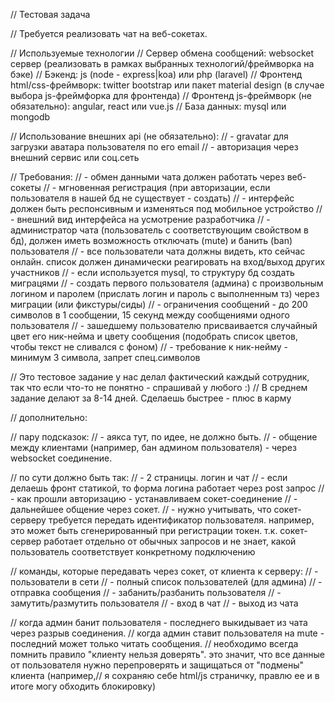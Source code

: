 // Тестовая задача

// Требуется реализовать чат на веб-сокетах.

// Используемые технологии
// Сервер обмена сообщений: websocket сервер (реализовать в рамках выбранных технологий/фреймворка на бэке)
// Бэкенд:  js (node - express|koa) или php (laravel)
// Фронтенд html/css-фреймворк: twitter bootstrap или пакет material design (в случае выбора js-фреймфорка для фронтенда)
// Фронтенд js-фреймворк (не обязательно): angular, react или vue.js
// База данных: mysql или mongodb

// Использование внешних api (не обязательно): 
// - gravatar для загрузки аватара пользователя по его email
// - авторизация через внешний сервис или соц.сеть

// Требования:
// - обмен данными чата должен работать через веб-сокеты
// - мгновенная регистрация (при авторизации, если пользователя в нашей бд не существует - создать)
// - интерфейс должен быть респонсивным и изменяться под мобильное устройство
// - внешний вид интерфейса на усмотрение разработчика
// - администратор чата (пользователь с соответствующим свойством в бд), должен иметь возможность отключать (mute) и банить (ban)  пользователя
// - все пользователи чата должны видеть, кто сейчас онлайн. список должен динамически реагировать на вход/выход других участников
// - если используется mysql, то структуру бд создать миграцями
// - создать первого пользователя (админа) с произвольным логином и паролем (прислать логин и пароль с выполненным тз) через миграции (или фикстуры/сиды)
// - ограничения сообщений - до 200 символов в 1 сообщении, 15 секунд между сообщениями одного пользователя
// - зашедшему пользователю присваивается случайный цвет его ник-нейма и цвету сообщения (подобрать список цветов, чтобы текст не сливался с фоном)
// - требование к ник-нейму - минимум 3 символа, запрет спец.символов

// Это тестовое задание у нас делал фактический каждый сотрудник, так что если что-то не понятно - спрашивай у любого :)
// В среднем задание делают за 8-14 дней. Сделаешь быстрее - плюс в карму

// дополнительно:

// пару подсказок: 
// - аякса тут, по идее, не должно быть.
// - общение между клиентами (например, бан админом пользователя) - через websocket соединение.

// по сути должно быть так:
// - 2 страницы. логин и чат
// - если делаешь фронт статикой, то форма логина работает через post запрос
// - как прошли авторизацию - устанавливаем сокет-соединение
// - дальнейшее общение через сокет.
// - нужно учитывать, что сокет-серверу требуется передать идентификатор пользователя. например, это может быть сгенерированный при регистрации токен. т.к. сокет-сервер работает отдельно от обычных запросов и не знает, какой пользователь соответствует конкретному подключению

// команды, которые передавать через сокет, от клиента к серверу:
// - пользователи в сети
// - полный список пользователей (для админа)
// - отправка сообщения
// - забанить/разбанить пользователя
// - замутить/размутить пользователя
// - вход в чат
// - выход из чата

// когда админ банит пользователя - последнего выкидывает из чата через разрыв соединения.
// когда админ ставит пользователя на mute - последний может только читать сообщения.
// необходимо всегда помнить правило "клиенту нельзя доверять". это значит, что все данные от пользователя нужно перепроверять и защищаться от "подмены" клиента (например,// я сохраняю себе html/js страничку, правлю ее и в итоге могу обходить блокировку)
